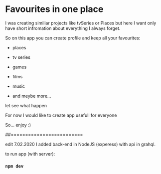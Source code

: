 # Favourites in one place

I was creating similiar projects like tvSeries or Places
but here I want only have short infromation about everything I always forget.

So on this app you can create profile and keep all your favourites:

- places
- tv series
- games
- films
- music

- and meybe more...

let see what happen

For now I would like to create app usefull for everyone

So... enjoy :)

##=========================

edit 7.02.2020
I added back-end in NodeJS (experess) with api in grahql.

to run app (with server):

### `npm dev`

